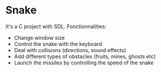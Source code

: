 # Snake
It's a C project with SDL.
Fonctionnalities:
- Change window size
- Control the snake with the keyboard
- Deal with collisions (directions, sound effects)
- Add different types of obstacles (fruits, mines, ghosts etc)
- Launch the missiles by controlling the speed of the snake

